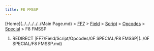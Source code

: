 ```yaml
---
title: F8 FMSSP
---
```


[Home](../../../../../Main Page.md) > [FF7](../../../../../FF7.md) > [Field](../../../../Field.md) > [Script](../../../Script.md) > [Opcodes](../../Opcodes.md) > [Special](../Special.md) > F8 FMSSP

1.  REDIRECT [FF7/Field/Script/Opcodes/0F SPECIAL/F8 FMSSP](../0F SPECIAL/F8 FMSSP.md)
